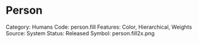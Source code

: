 # Person

Category: Humans
Code: person.fill
Features: Color, Hierarchical, Weights
Source: System
Status: Released
Symbol: person.fill2x.png